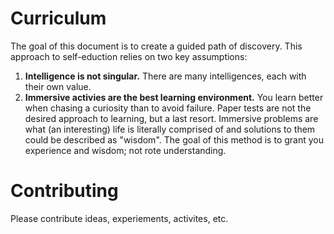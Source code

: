 # Curriculum
The goal of this document is to create a guided path of discovery. This approach to self-eduction relies on two key assumptions:

1. **Intelligence is not singular.** There are many intelligences, each with their own value.
2. **Immersive activies are the best learning environment.** You learn better when chasing a curiosity than to avoid failure. Paper tests are not the desired approach to learning, but a last resort. Immersive problems are what (an interesting) life is literally comprised of and solutions to them could be described as "wisdom". The goal of this method is to grant you experience and wisdom; not rote understanding.


# Contributing
Please contribute ideas, experiements, activites, etc.

